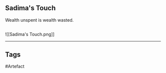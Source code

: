 ## Sadima's Touch
Wealth unspent is wealth wasted.
## 
![[Sadima's Touch.png]]

---
## Tags
#Artefact